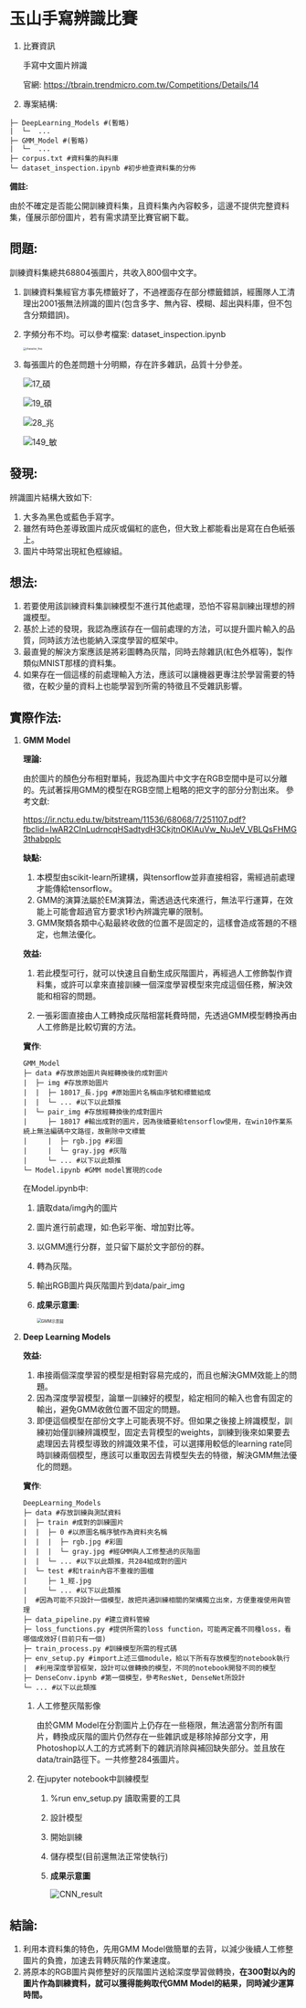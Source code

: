 # 玉山手寫辨識比賽

1. 比賽資訊

   手寫中文圖片辨識

   官網: https://tbrain.trendmicro.com.tw/Competitions/Details/14

2. 專案結構:

```
├─ DeepLearning_Models #(暫略)
|  └─  ...
├─ GMM_Model #(暫略)
|  └─  ...
├─ corpus.txt #資料集的與料庫
└─ dataset_inspection.ipynb #初步檢查資料集的分佈
```

**備註:**

由於不確定是否能公開訓練資料集，且資料集內內容較多，這邊不提供完整資料集，僅展示部份圖片，若有需求請至比賽官網下載。

## 問題:
訓練資料集總共68804張圖片，共收入800個中文字。

1. 訓練資料集經官方事先標籤好了，不過裡面存在部分標籤錯誤，經團隊人工清理出2001張無法辨識的圖片(包含多字、無內容、模糊、超出與料庫，但不包含分類錯誤)。

2. 字頻分布不均。可以參考檔案: dataset_inspection.ipynb

   <img src="C:\Users\user\Dropbox\Portfolio\Handwriting_Charactor_Image_Remove_Background\readme_image\character_freq.png" alt="character_freq" style="zoom:30%;" />

3. 每張圖片的色差問題十分明顯，存在許多雜訊，品質十分參差。

   ![17_碩](C:\Users\user\Dropbox\Portfolio\Handwriting_Charactor_Image_Remove_Background\readme_image\17_碩.jpg)

   ![19_碩](C:\Users\user\Dropbox\Portfolio\Handwriting_Charactor_Image_Remove_Background\readme_image\19_碩.jpg)

   ![28_兆](C:\Users\user\Dropbox\Portfolio\Handwriting_Charactor_Image_Remove_Background\readme_image\28_兆.jpg)

   ![149_敏](C:\Users\user\Dropbox\Portfolio\Handwriting_Charactor_Image_Remove_Background\readme_image\149_敏.jpg)

## 發現:
辨識圖片結構大致如下:

1. 大多為黑色或藍色手寫字。
2. 雖然有時色差導致圖片成灰或偏紅的底色，但大致上都能看出是寫在白色紙張上。
3. 圖片中時常出現紅色框線組。

## 想法:
1. 若要使用該訓練資料集訓練模型不進行其他處理，恐怕不容易訓練出理想的辨識模型。
2. 基於上述的發現，我認為應該存在一個前處理的方法，可以提升圖片輸入的品質，同時該方法也能納入深度學習的框架中。
3. 最直覺的解決方案應該是將彩圖轉為灰階，同時去除雜訊(紅色外框等)，製作類似MNIST那樣的資料集。
4. 如果存在一個這樣的前處理輸入方法，應該可以讓機器更專注於學習需要的特徵，在較少量的資料上也能學習到所需的特徵且不受雜訊影響。

## 實際作法:

1. **GMM Model**

   **理論:**

   由於圖片的顏色分布相對單純，我認為圖片中文字在RGB空間中是可以分離的。先試著採用GMM的模型在RGB空間上粗略的把文字的部分分割出來。
   參考文獻:

   https://ir.nctu.edu.tw/bitstream/11536/68068/7/251107.pdf?fbclid=IwAR2CInLudrncqHSadtydH3CkjtnOKlAuVw_NuJeV_VBLQsFHMG3thabpplc

   **缺點:**

   1. 本模型由scikit-learn所建構，與tensorflow並非直接相容，需經過前處理才能傳給tensorflow。
   2. GMM的演算法屬於EM演算法，需透過迭代來進行，無法平行運算，在效能上可能會超過官方要求1秒內辨識完畢的限制。
   3. GMM聚類各類中心點最終收斂的位置不是固定的，這樣會造成答題的不穩定，也無法優化。

   **效益:**

   1. 若此模型可行，就可以快速且自動生成灰階圖片，再經過人工修飾製作資料集，或許可以拿來直接訓練一個深度學習模型來完成這個任務，解決效能和相容的問題。

   2. 一張彩圖直接由人工轉換成灰階相當耗費時間，先透過GMM模型轉換再由人工修飾是比較切實的方法。

   **實作**:

   ```
   GMM_Model
   ├─ data #存放原始圖片與經轉換後的成對圖片
   |  ├─ img #存放原始圖片
   |  |  ├─ 18017_長.jpg #原始圖片名稱由序號和標籤組成
   |  |  └─ ... #以下以此類推
   |  └─ pair_img #存放經轉換後的成對圖片
   |     ├─ 18017 #輸出成對的圖片，因為後續要給tensorflow使用，在win10作業系統上無法編碼中文路徑，故刪除中文標籤
   |     |  ├─ rgb.jpg #彩圖
   |     |  └─ gray.jpg #灰階
   |     └─ ... #以下以此類推
   └─ Model.ipynb #GMM model實現的code
   ```

   在Model.ipynb中:

   1. 讀取data/img內的圖片

   2. 圖片進行前處理，如:色彩平衡、增加對比等。

   3. 以GMM進行分群，並只留下屬於文字部份的群。

   4. 轉為灰階。

   5. 輸出RGB圖片與灰階圖片到data/pair_img

   6. **成果示意圖:**

      <img src="C:\Users\user\Dropbox\Portfolio\Handwriting_Charactor_Image_Remove_Background\readme_image\GMM示意圖.png" alt="GMM示意圖" style="zoom:50%;" />

2. **Deep Learning Models**

   **效益:**

   1. 串接兩個深度學習的模型是相對容易完成的，而且也解決GMM效能上的問題。
   2. 因為深度學習模型，論單一訓練好的模型，給定相同的輸入也會有固定的輸出，避免GMM收斂位置不固定的問題。
   3. 即便這個模型在部份文字上可能表現不好。但如果之後接上辨識模型，訓練初始僅訓練辨識模型，固定去背模型的weights，訓練到後來如果要去處理因去背模型導致的辨識效果不佳，可以選擇用較低的learning rate同時訓練兩個模型，應該可以重取因去背模型失去的特徵，解決GMM無法優化的問題。

   **實作**:

   ```
   DeepLearning_Models
   ├─ data #存放訓練與測試資料
   |  ├─ train #成對的訓練圖片
   |  |  ├─ 0 #以原圖名稱序號作為資料夾名稱
   |  |  |  ├─ rgb.jpg #彩圖
   |  |  |  └─ gray.jpg #經GMM與人工修整過的灰階圖
   |  |  └─ ... #以下以此類推，共284組成對的圖片
   |  └─ test #和train內容不重複的圖檔
   |     ├─ 1_經.jpg
   |     └─ ... #以下以此類推
   |  #因為可能不只設計一個模型，故把共通訓練相關的架構獨立出來，方便重複使用與管理
   ├─ data_pipeline.py #建立資料管線
   ├─ loss_functions.py #提供所需的loss function，可能再定義不同種loss，看哪個成效好(目前只有一個)
   ├─ train_process.py #訓練模型所需的程式碼
   ├─ env_setup.py #import上述三個module，給以下所有存放模型的notebook執行
   |  #利用深度學習框架，設計可以做轉換的模型，不同的notebook開發不同的模型
   ├─ DenseConv.ipynb #第一個模型，參考ResNet, DenseNet所設計
   └─ ... #以下以此類推
   ```
   1. 人工修整灰階影像

      由於GMM Model在分割圖片上仍存在一些極限，無法適當分割所有圖片，轉換成灰階的圖片仍然存在一些雜訊或是移除掉部分文字，用Photoshop以人工的方式將剩下的雜訊消除與補回缺失部分。並且放在data/train路徑下。一共修整284張圖片。

   2. 在jupyter notebook中訓練模型

      1. %run env_setup.py 讀取需要的工具

      2. 設計模型

      3. 開始訓練

      4. 儲存模型(目前還無法正常使執行)

      5. **成果示意圖**

         ![CNN_result](C:\Users\user\Dropbox\Portfolio\Handwriting_Charactor_Image_Remove_Background\readme_image\CNN_result.png)

## 結論:

1. 利用本資料集的特色，先用GMM Model做簡單的去背，以減少後續人工修整圖片的負擔，加速去背轉灰階的作業速度。​
2. 將原本的RGB圖片與修整好的灰階圖片送給深度學習做轉換，**在300對以內的圖片作為訓練資料，就可以獲得能夠取代GMM Model的結果，同時減少運算時間。**

